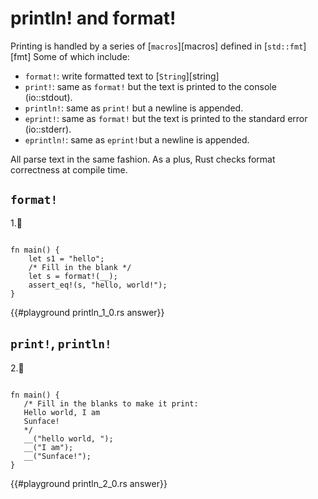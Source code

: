 # println! and format!

Printing is handled by a series of [`macros`][macros] defined in [`std::fmt`][fmt]
Some of which include:

- `format!`: write formatted text to [`String`][string]
- `print!`: same as `format!` but the text is printed to the console (io::stdout).
- `println!`: same as `print!` but a newline is appended.
- `eprint!`: same as `format!` but the text is printed to the standard error (io::stderr).
- `eprintln!`: same as `eprint!`but a newline is appended.

All parse text in the same fashion. As a plus, Rust checks format correctness at compile time.

## `format!`

1.🌟

```rust,editable

fn main() {
    let s1 = "hello";
    /* Fill in the blank */
    let s = format!(__);
    assert_eq!(s, "hello, world!");
}
```

{{#playground println_1_0.rs answer}}

## `print!`, `println!`

2.🌟

```rust,editable

fn main() {
   /* Fill in the blanks to make it print:
   Hello world, I am
   Sunface!
   */
   __("hello world, ");
   __("I am");
   __("Sunface!");
}
```

{{#playground println_2_0.rs answer}}

